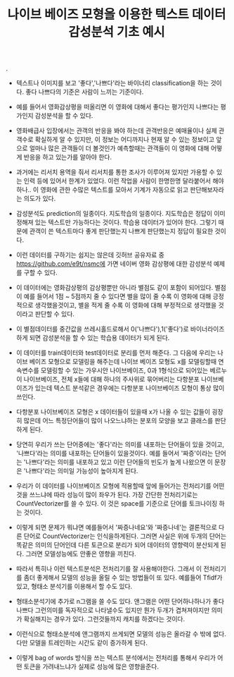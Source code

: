 ﻿---
layout: post
title: "나이브 베이즈 모형을 이용한 텍스트 데이터 감성분석 기초 예시"
tags: [머신러닝]
comments: true
---

.


- 텍스트나 이미지를 보고 '좋다','나쁘다'라는 바이너리 classification을 하는 것이다. 좋다 나쁘다의 기준은 사람이 느끼는 기준이다.


- 예를 들어서 영화감상평을 떠올리면 이 영화에 대해서 좋다는 평가인지 나쁘다는 평가인지 감성분석을 할 수 있다.


- 영화배급사 입장에서는 관객의 반응을 봐야 하는데 관객반응은 예매율이나 실제 관객수로 확실하게 알 수 있지만, 이 정보는 어디까지나 현재 알 수 있는 정보이고 앞으로 얼마나 많은 관객들이 더 볼것인가 예측할때는 관객들이 이 영화에 대해 어떻게 반응을 하고 있는가를 알아야 한다.


- 과거에는 리서치 용역을 줘서 리서치를 통한 조사가 이루어져 있지만 가용할 수 있는 인력 등에 있어서 한계가 있었다. 이런 작업을 사람이 한명한명 달라붙어서 해야하나.. 이 영화에 관한 수많은 텍스트를 모아서 기계가 자동으로 읽고 판단해보자라는 의도가 있다.


- 감성분석도 prediction의 일종이다. 지도학습의 일종이다. 지도학습은 정답이 이미 정해져 있는 텍스트만 가능하다는 것이다. 학습용 데이터가 있어야 한다. 그렇기 때문에 관객이 쓴 텍스트마다 좋게 판단했는지 나쁘게 판단했는지 정답이 필요한 것이다.


- 이런 데이터를 구하기는 쉽지는 않은데 깃허브 공유자료 중 https://github.com/e9t/nsmc에 가면 네이버 영화  감상평에 대한 감성분석 예제를 구할 수 있다.


- 이 데이터에는 영화감상평의 감상평뿐만 아니라 별점도 같이 포함이 되어있다. 별점이 예를 들어서 1점 ~ 5점까지 줄 수 있다면 별을 많이 줄 수록 이 영화에 대해 긍정적으로 생각했을것이고, 별을 적게 줄 수록 이 영화에 대해 부정적으로 생각했을 것이라고 판단할 수 있다.


- 이 별점데이터를 중간값을 쓰레시홀드로해서 0('나쁘다'),1('좋다')로 바이너라이즈하게 되면 감성분석을 할 수 있는 학습용 데이터가 되게 된다.


- 이 데이터를 train데이터와 test데이터로 분리를 먼저 해준다. 그 다음에 우리는 나이브 베이즈 모형으로 모델링을 해주는데 나이브 베이즈 모형도 x를 모델링할때 연속변수를 모델링할 수 있는 가우시안 나이브베이즈, 0과 1형식으로 되어있는 베르누이 나이브베이즈, 전체 x들에 대해 하나의 주사위로 묶어버리는 다항분포 나이브베이즈가 있는데 텍스트 분석같은 경우에는 다항분포 나이브베이즈 모형이 통상 많이 쓰인다.


- 다항분포 나이브베이즈 모형은 x 데이터들이 있을때 x가 나올 수 있는 값들이 굉장히 많은데 어느 특정단어들이 많이 나오느냐하는 분포의 모양을 보고 클래스를 판단하게 된다.


- 당연히 우리가 쓰는 단어중에는 '좋다'라는 의미를 내포하는 단어들이 있을 것이고, '나쁘다'라는 의미를 내포하는 단어들이 있을것이다. 예를 들어서 '짜증'이라는 단어는 '나쁘다'라는 의미를 내포하고 있고 이런 단어들의 빈도가 높게 나왔으면 이 문장은 '나쁘다'라는 의미일 가능성이 높아지게 된다.


- 우리가 이 데이터를 나이브베이즈 모형에 적용할때 앞에 들어가는 전처리기를 어떤것을 쓰느냐에 따라 성능이 많이 좌우가 된다. 가장 간단한 전처리기로는 CountVectorizer를 쓸 수 있다. 이 것은 space를 기준으로 단어를 토크나이징 하는 것이다.


- 이렇게 되면 문제가 뭐냐면 예를들어서 '짜증나네요'와 '짜증나네'는 결론적으로 다른 단어로 CountVectorizer는 인식을하게된다. 그러면 사실은 위에 두개의 단어는 똑같은 의미의 단어인데 다른 토큰으로 분리가 되어 데이터의 영향력이 분산되게 된다. 그러면 모델성능에도 안좋은 영향을 끼친다.


- 따라서 특히나 이런 텍스트분석은 전처리기를 잘 사용해야한다. 그래서 이 전처리기를 좀더 좋게해서 모델의 성능을 올릴 수 있는 방법들이 또 있다. 예를들어 Tfidf가 있고, 형태소 분석기를 이용해서 할 수도 있다.


- 형태소분석기에 추가로 n그램을 쓸 수도 있다. 앤그램은 어떤 단어하나하나가 좋다 나쁘다 그런의미를 독자적으로 나타낼수도 있지만 뭔가 두개가 겹쳐져야지만 의미가 확실해지는 경우가 있다. 그런것들까지 캐치를 하겠다는 것이다.


- 이런식으로 형태소분석에 앤그램까지 쓰게되면 모델의 성능은 올라갈 수 밖에 없다. 다만 모델을 트레인하는 시간도 같이 증가하게 된다.


- 이렇게 bag of words 방식을 쓰는 텍스트 분석에서는 전처리를 통해서 우리가 어떤 토큰을 가려내느냐가 실제로 성능에 많은 영향을준다.
